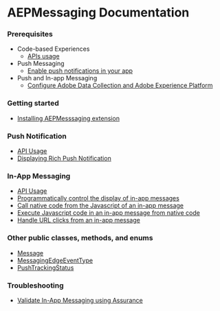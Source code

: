 # AEPMessaging Documentation

### Prerequisites

- Code-based Experiences  
  - [APIs usage](./sources/exd-cbe-beta/apis-usage.md)  
- Push Messaging
  - [Enable push notifications in your app](./sources/prerequisite/enable-push-notifications.md)  
- Push and In-app Messaging
  - [Configure Adobe Data Collection and Adobe Experience Platform](./sources/prerequisite/edge-and-launch-configuration.md)


### Getting started

- [Installing AEPMesssaging extension](./sources/getting-started.md)

### Push Notification
- [API Usage](./sources/push_notification/api-usage.md)
- [Displaying Rich Push Notification](./sources/push_notification/display-rich-push-notification.md)

### In-App Messaging
- [API Usage](./sources/in_app_messaging/api-usage.md)
- [Programmatically control the display of in-app messages](./sources/in_app_messaging/how-to-messaging-delegate.md)
- [Call native code from the Javascript of an in-app message](./sources/in_app_messaging/how-to-call-native-from-javascript.md)
- [Execute Javascript code in an in-app message from native code](./sources/in_app_messaging/how-to-call-javascript-from-native.md)
- [Handle URL clicks from an in-app message](./sources/in_app_messaging/how-to-handle-url-clicks.md)


### Other public classes, methods, and enums

- [Message](./sources/class-message.md)
- [MessagingEdgeEventType](./sources/enum-messaging-edge-event-type.md)
- [PushTrackingStatus](./sources/enum-push-tracking-status.md)

### Troubleshooting

- [Validate In-App Messaging using Assurance](./sources/troubleshooting/validate-messages-in-griffon.md)
